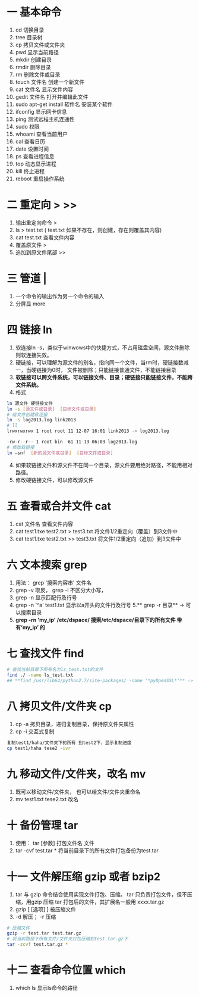 # 一 基本命令
1. cd 切换目录
2. tree 目录树
3. cp 拷贝文件或文件夹
2. pwd 显示当前路径
3. mkdir 创建目录
4. rmdir 删除目录
5. rm 删除文件或目录
6. touch 文件名 创建一个新文件
6. cat 文件名 显示文件内容
7. gedit 文件名 打开并编辑此文件
8. sudo apt-get install 软件名 安装某个软件
8. ifconfig 显示网卡信息
9. ping 测试远程主机连通性
10. sudo 权限
10. whoami 查看当前用户
8. cal 查看日历
9. date 设置时间
10. ps 查看进程信息
11. top 动态显示进程
12. kill 终止进程
13. reboot 重启操作系统

# 二 重定向 > >>
1. 输出重定向命令 > 
2. ls > test.txt ( test.txt 如果不存在，则创建，存在则覆盖其内容)
3. cat test.txt 查看文件内容
4. 覆盖原文件 >
5. 追加到原文件尾部 >>

# 三 管道 | 
1. 一个命令的输出作为另一个命令的输入
2. 分屏显 more

# 四 链接 ln
1. 软连接ln -s，类似于winwows中的快捷方式，不占用磁盘空间，源文件删除则软连接失效。
2. 硬链接，可以理解为源文件的别名，指向同一个文件，当rm时，硬链接数减一，当硬链接为0时， 文件被删除；只能链接普通文件，不能链接目录
3. **软链接可以跨文件系统，可以链接文件、目录；硬链接只能链接文件，不能跨文件系统。**
3. 格式

```bash
ln 源文件 硬链接文件
ln -s [源文件或目录]  [目标文件或目录]
# 给文件创建软连接
ln -s log2013.log link2013
# ll
lrwxrwxrwx 1 root root 11 12-07 16:01 link2013 -> log2013.log

-rw-r--r-- 1 root bin  61 11-13 06:03 log2013.log
# 修改软链接
ln –snf  [新的源文件或目录]  [目标文件或目录]
```

4. 如果软链接文件和源文件不在同一个目录，源文件要用绝对路径，不能用相对路径。
5. 修改硬链接文件，可以修改源文件

# 五 查看或合并文件 cat
1. cat 文件名 查看文件内容
2. cat test1.txe test2.txt > test3.txt 将文件1/2重定向（覆盖）到3文件中
3. cat test1.txe test2.txt >> test3.txt 将文件1/2重定向（追加）到3文件中

# 六 文本搜索 grep
1. 用法： grep '搜索内容串' 文件名
2. grep -v 取反， grep -i 不区分大小写，
3. grep -n 显示匹配行及行号
4. grep -n '^a' test1.txt 显示以a开头的文件行及行号
5.** grep -r 目录**  -> 可以搜索目录
5. **grep -rn 'my_ip' /etc/dspace/  搜索/etc/dspace/目录下的所有文件 带有‘my_ip’ 的**

# 七 查找文件 find

```bash
# 查找当前目录下所有名为ls_test.txt的文件
find ./ -name ls_test.txt
## **find /usr/lib64/python2.7/site-packages/ -name '*pyOpenSSL*'** -> 查找目录下，带‘pyOpenSSL’的文件名
```

# 八 拷贝文件/文件夹 cp
1. cp -a 拷贝目录，递归复制目录，保持原文件夹属性
2. cp -i 交互式复制

```bash
复制test1/haha/文件夹下的所有 到test2下，显示复制进度
cp test1/haha tese2 -ivr
```

# 九 移动文件/文件夹，改名 mv
1. 既可以移动文件/文件夹， 也可以给文件/文件夹重命名
2. mv test1.txt tese2.txt 改名

# 十 备份管理 tar
1. 使用： tar [参数] 打包文件名 文件
2. tar -cvf test.tar * 将当前目录下的所有文件打包备份为test.tar

# 十一 文件解压缩 gzip 或者 bzip2
1. tar 与 gzip 命令结合使用实现文件打包、压缩。 tar 只负责打包文件，但不压缩，用gzip 压缩 tar 打包后的文件，其扩展名一般用 xxxx.tar.gz
2. gzip [ [选项] ] 被压缩文件
3. -d 解压； -r 压缩

```bash
# 压缩文件
gzip -r test.tar test.tar.gz
# 将当前路径下所有文件/文件夹打包压缩到test.tar.gz下
tar -zcvf test.tar.gz * 
```

# 十二 查看命令位置 which
1. which ls 显示ls命令的路径
